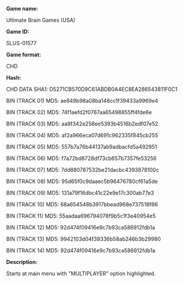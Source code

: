 **Game name:**

Ultimate Brain Games (USA)

**Game ID:**

SLUS-01577

**Game format:**

CHD

**Hash:**

CHD DATA SHA1: D5271CB570D9C61ABDB0A4EC8EA286543811F0C1

BIN (TRACK 01) MD5: ae849b98a08ba148cc1f39433a9969e4

BIN (TRACK 02) MD5: 74f1aefd2f0767aa65498855ff4fde6e

BIN (TRACK 03) MD5: aa9f342e258ee5393b4516b2edf07e52

BIN (TRACK 04) MD5: af2a966eca07d691c962335f845cb255

BIN (TRACK 05) MD5: 557b7a76b44137ab9adbacfd5a492951

BIN (TRACK 06) MD5: f7a72bd8728df73cb657b7357fe53256

BIN (TRACK 07) MD5: 7dd880787532be21dacbc4393878100c

BIN (TRACK 08) MD5: 95d65f0c9daaec5b96476780cf61a5de

BIN (TRACK 09) MD5: 131a79f16dbc41c22e9e17c300ab77e3

BIN (TRACK 10) MD5: 68a654548b3917bbead968e737518f66

BIN (TRACK 11) MD5: 55aadaa696794078f9b5c1f3e40954e5

BIN (TRACK 12) MD5: 92d474f09416e9c7b93ca586912fdb1a

BIN (TRACK 13) MD5: 9942103d04f39336b58ab246b3b29980

BIN (TRACK 14) MD5: 92d474f09416e9c7b93ca586912fdb1a

**Description:**

Starts at main menu with "MULTIPLAYER" option highlighted.